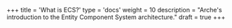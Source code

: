 +++
title = 'What is ECS?'
type = 'docs'
weight = 10
description = "Arche's introduction to the Entity Component System architecture."
draft = true
+++
